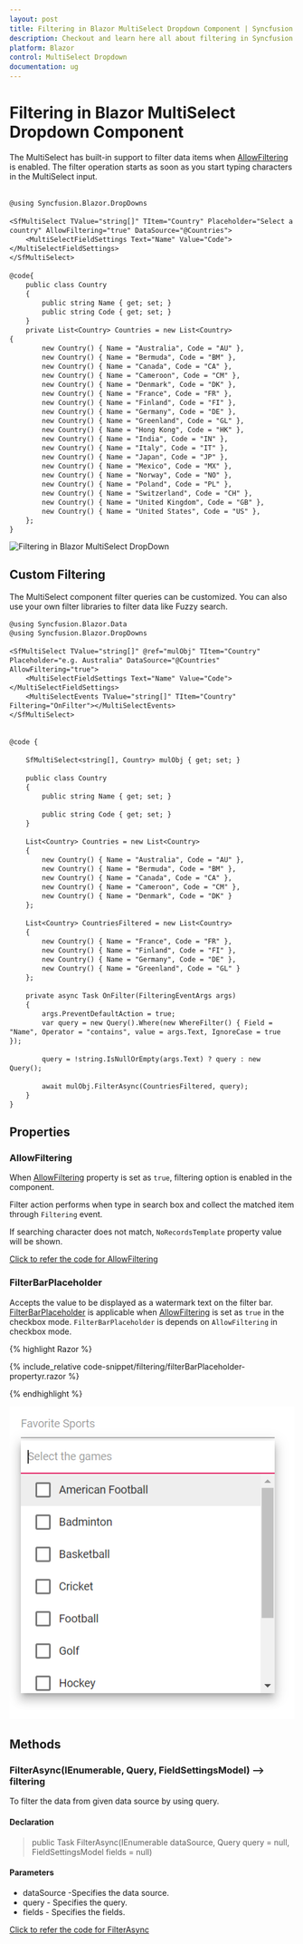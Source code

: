 ```yaml
---
layout: post
title: Filtering in Blazor MultiSelect Dropdown Component | Syncfusion
description: Checkout and learn here all about filtering in Syncfusion Blazor MultiSelect Dropdown component and more.
platform: Blazor
control: MultiSelect Dropdown
documentation: ug
---
```


# Filtering in Blazor MultiSelect Dropdown Component

The MultiSelect has built-in support to filter data items when [AllowFiltering](https://help.syncfusion.com/cr/blazor/Syncfusion.Blazor.DropDowns.MultiSelectModel-1.html#Syncfusion_Blazor_DropDowns_MultiSelectModel_1_AllowFiltering) is enabled. The filter operation starts as soon as you start typing characters in the MultiSelect input.

```cshtml

@using Syncfusion.Blazor.DropDowns

<SfMultiSelect TValue="string[]" TItem="Country" Placeholder="Select a country" AllowFiltering="true" DataSource="@Countries">
    <MultiSelectFieldSettings Text="Name" Value="Code"></MultiSelectFieldSettings>
</SfMultiSelect>

@code{
    public class Country
    {
        public string Name { get; set; }
        public string Code { get; set; }
    }
    private List<Country> Countries = new List<Country>
{
        new Country() { Name = "Australia", Code = "AU" },
        new Country() { Name = "Bermuda", Code = "BM" },
        new Country() { Name = "Canada", Code = "CA" },
        new Country() { Name = "Cameroon", Code = "CM" },
        new Country() { Name = "Denmark", Code = "DK" },
        new Country() { Name = "France", Code = "FR" },
        new Country() { Name = "Finland", Code = "FI" },
        new Country() { Name = "Germany", Code = "DE" },
        new Country() { Name = "Greenland", Code = "GL" },
        new Country() { Name = "Hong Kong", Code = "HK" },
        new Country() { Name = "India", Code = "IN" },
        new Country() { Name = "Italy", Code = "IT" },
        new Country() { Name = "Japan", Code = "JP" },
        new Country() { Name = "Mexico", Code = "MX" },
        new Country() { Name = "Norway", Code = "NO" },
        new Country() { Name = "Poland", Code = "PL" },
        new Country() { Name = "Switzerland", Code = "CH" },
        new Country() { Name = "United Kingdom", Code = "GB" },
        new Country() { Name = "United States", Code = "US" },
    };
}

```

![Filtering in Blazor MultiSelect DropDown](./images/blazor-multiselect-dropdown-filtering.png)

## Custom Filtering

The MultiSelect component filter queries can be customized. You can also use your own filter libraries to filter data like Fuzzy search.

```cshtml
@using Syncfusion.Blazor.Data
@using Syncfusion.Blazor.DropDowns

<SfMultiSelect TValue="string[]" @ref="mulObj" TItem="Country" Placeholder="e.g. Australia" DataSource="@Countries" AllowFiltering="true">
    <MultiSelectFieldSettings Text="Name" Value="Code"></MultiSelectFieldSettings>
    <MultiSelectEvents TValue="string[]" TItem="Country" Filtering="OnFilter"></MultiSelectEvents>
</SfMultiSelect>


@code {

    SfMultiSelect<string[], Country> mulObj { get; set; }

    public class Country
    {
        public string Name { get; set; }

        public string Code { get; set; }
    }

    List<Country> Countries = new List<Country>
    {
        new Country() { Name = "Australia", Code = "AU" },
        new Country() { Name = "Bermuda", Code = "BM" },
        new Country() { Name = "Canada", Code = "CA" },
        new Country() { Name = "Cameroon", Code = "CM" },
        new Country() { Name = "Denmark", Code = "DK" }
    };

    List<Country> CountriesFiltered = new List<Country>
    {
        new Country() { Name = "France", Code = "FR" },
        new Country() { Name = "Finland", Code = "FI" },
        new Country() { Name = "Germany", Code = "DE" },
        new Country() { Name = "Greenland", Code = "GL" }
    };

    private async Task OnFilter(FilteringEventArgs args)
    {
        args.PreventDefaultAction = true;
        var query = new Query().Where(new WhereFilter() { Field = "Name", Operator = "contains", value = args.Text, IgnoreCase = true });

        query = !string.IsNullOrEmpty(args.Text) ? query : new Query();

        await mulObj.FilterAsync(CountriesFiltered, query);
    }
}
```

## Properties

### AllowFiltering

When [AllowFiltering](https://help.syncfusion.com/cr/blazor/Syncfusion.Blazor.DropDowns.MultiSelectModel-1.html#Syncfusion_Blazor_DropDowns_MultiSelectModel_1_AllowFiltering) property is set as `true`, filtering option is enabled in the component.

Filter action performs when type in search box and collect the matched item through `Filtering` event.

If searching character does not match, `NoRecordsTemplate` property value will be shown.

[Click to refer the code for AllowFiltering](https://blazor.syncfusion.com/documentation/multiselect-dropdown/filtering)

### FilterBarPlaceholder

Accepts the value to be displayed as a watermark text on the filter bar. [FilterBarPlaceholder](https://help.syncfusion.com/cr/blazor/Syncfusion.Blazor.DropDowns.SfMultiSelect-2.html#Syncfusion_Blazor_DropDowns_SfMultiSelect_2_FilterBarPlaceholder) is applicable when [AllowFiltering](https://help.syncfusion.com/cr/blazor/Syncfusion.Blazor.DropDowns.SfMultiSelect-2.html#Syncfusion_Blazor_DropDowns_SfMultiSelect_2_AllowFiltering) is set as `true` in the checkbox mode. `FilterBarPlaceholder` is depends on `AllowFiltering` in checkbox mode.

{% highlight Razor %}

{% include_relative code-snippet/filtering/filterBarPlaceholder-propertyr.razor %}

{% endhighlight %} 

![Blazor MultiSelect DropDown with FilterBarPlaceholder property](./images/filtering/blazor_multiselect_filterBarPlaceholder-property.png)

## Methods

### FilterAsync(IEnumerable<TItem>, Query, FieldSettingsModel)        --> filtering

To filter the data from given data source by using query.

#### Declaration

> public Task FilterAsync(IEnumerable<TItem> dataSource, Query query = null, FieldSettingsModel fields = null)

#### Parameters

* dataSource -Specifies the data source.
* query - Specifies the query.
* fields - Specifies the fields.

[Click to refer the code for FilterAsync](https://blazor.syncfusion.com/documentation/multiselect-dropdown/filtering)
